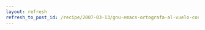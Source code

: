 ```yaml
---
layout: refresh
refresh_to_post_id: /recipe/2007-03-13/gnu-emacs-ortografa-al-vuelo-con-flyspell.html
---
```

